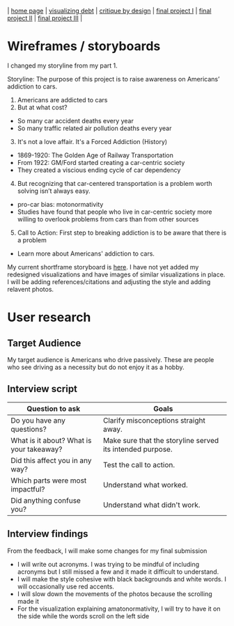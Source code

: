 | [home page](https://cmustudent.github.io/tswd-portfolio-templates/) | [visualizing debt](visualizing-government-debt) | [critique by design](critique-by-design) | [final project I](final-project-part-one) | [final project II](final-project-part-two) | [final project III](final-project-part-three) |

# Wireframes / storyboards
I changed my storyline from my part 1. 

Storyline: The purpose of this project is to raise awareness on Americans’ addiction to cars. 
1. Americans are addicted to cars 
2. But at what cost? 
  - So many car accident deaths every year
  - So many traffic related air pollution deaths every year
3. It's not a love affair. It's a Forced Addiction (History)
  - 1869-1920: The Golden Age of Railway Transportation
  - From 1922: GM/Ford started creating a car-centric society 
  - They created a viscious ending cycle of car dependency
4. But recognizing that car-centered transportation is a problem worth solving isn’t always easy.
  - pro-car bias: motonormativity
  - Studies have found that people who live in car-centric society more willing to overlook problems from cars than from other sources
5. Call to Action: First step to breaking addiction is to be aware that there is a problem 
  - Learn more about Americans' addiction to cars.


My current shortframe storyboard is [here](https://preview.shorthand.com/f1JsROPJZygw70wd). I have not yet added my redesigned visualizations and have images of similar visualizations in place. I will be adding references/citations and adjusting the style and adding relavent photos. 

# User research 

## Target Audience
My target audience is Americans who drive passively. These are people who see driving as a necessity but do not enjoy it as a hobby. 

## Interview script

| Question to ask | Goals |
|------|------------------|
| Do you have any questions? | Clarify misconceptions straight away.|
| What is it about? What is your takeaway? | Make sure that the storyline served its intended purpose. |
| Did this affect you in any way? | Test the call to action.  |
| Which parts were most impactful? | Understand what worked.  |
| Did anything confuse you? | Understand what didn't work.  |


## Interview findings
From the feedback, I will make some changes for my final submission
- I will write out acronyms. I was trying to be mindful of including acronyms but I still missed a few and it made it difficult to understand. 
- I will make the style cohesive with black backgrounds and white words. I will occasionally use red accents. 
- I will slow down the movements of the photos because the scrolling made it 
- For the visualization explaining amatonormativity, I will try to have it on the side while the words scroll on the left side


